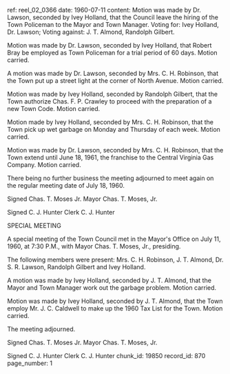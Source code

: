 ref: reel_02_0366
date: 1960-07-11
content: Motion was made by Dr. Lawson, seconded by Ivey Holland, that the Council leave the hiring of the Town Policeman to the Mayor and Town Manager. Voting for: Ivey Holland, Dr. Lawson; Voting against: J. T. Almond, Randolph Gilbert.

Motion was made by Dr. Lawson, seconded by Ivey Holland, that Robert Bray be employed as Town Policeman for a trial period of 60 days. Motion carried.

A motion was made by Dr. Lawson, seconded by Mrs. C. H. Robinson, that the Town put up a street light at the corner of North Avenue. Motion carried.

Motion was made by Ivey Holland, seconded by Randolph Gilbert, that the Town authorize Chas. F. P. Crawley to proceed with the preparation of a new Town Code. Motion carried.

Motion made by Ivey Holland, seconded by Mrs. C. H. Robinson, that the Town pick up wet garbage on Monday and Thursday of each week. Motion carried.

Motion was made by Dr. Lawson, seconded by Mrs. C. H. Robinson, that the Town extend until June 18, 1961, the franchise to the Central Virginia Gas Company. Motion carried.

There being no further business the meeting adjourned to meet again on the regular meeting date of July 18, 1960.

Signed Chas. T. Moses Jr. Mayor
Chas. T. Moses, Jr.

Signed C. J. Hunter Clerk
C. J. Hunter

SPECIAL MEETING

A special meeting of the Town Council met in the Mayor's Office on July 11, 1960, at 7:30 P.M., with Mayor Chas. T. Moses, Jr., presiding.

The following members were present: Mrs. C. H. Robinson, J. T. Almond, Dr. S. R. Lawson, Randolph Gilbert and Ivey Holland.

A motion was made by Ivey Holland, seconded by J. T. Almond, that the Mayor and Town Manager work out the garbage problem. Motion carried.

Motion was made by Ivey Holland, seconded by J. T. Almond, that the Town employ Mr. J. C. Caldwell to make up the 1960 Tax List for the Town. Motion carried.

The meeting adjourned.

Signed Chas. T. Moses Jr. Mayor
Chas. T. Moses, Jr.

Signed C. J. Hunter Clerk
C. J. Hunter
chunk_id: 19850
record_id: 870
page_number: 1

